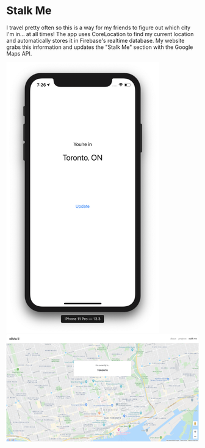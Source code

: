 # Stalk Me 

I travel pretty often so this is a way for my friends to figure out which city I'm in... at all times! The app uses CoreLocation to find my current location and automatically stores it in Firebase's realtime database. My website grabs this information and updates the "Stalk Me" section with the Google Maps API. 

<p float="left">
  <img src="https://github.com/Olivia-li/stalk-me/blob/media/app.png" width="400" />
  <img src="https://github.com/Olivia-li/stalk-me/blob/media/website.png" width="800" /> 
</p>
